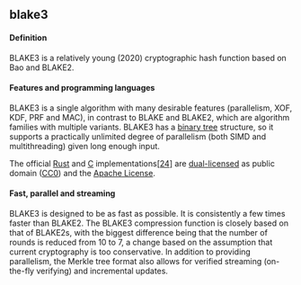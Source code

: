 ## blake3

<h4>Definition</h4><p>BLAKE3 is a relatively young (2020) cryptographic hash function based on Bao and BLAKE2.</p><h4>Features and programming languages</h4><p>BLAKE3 is a single algorithm with many desirable features (parallelism, XOF, KDF, PRF and MAC), in contrast to BLAKE and BLAKE2, which are algorithm families with multiple variants. BLAKE3 has a <a href="https://en.wikipedia.org/wiki/Binary_tree">binary tree</a> structure, so it supports a practically unlimited degree of parallelism (both SIMD and multithreading) given long enough input. </p><p>The official <a href="https://en.wikipedia.org/wiki/Rust_(programming_language)">Rust</a> and <a href="https://en.wikipedia.org/wiki/C_(programming_language)">C</a> implementations<a href="https://en.wikipedia.org/wiki/BLAKE_(hash_function)?wprov=srpw1_0#cite_note-BLAKE3-repo-24">[24]</a> are <a href="https://en.wikipedia.org/wiki/Multi-licensing">dual-licensed</a> as public domain (<a href="https://en.wikipedia.org/wiki/CC0">CC0</a>) and the <a href="https://en.wikipedia.org/wiki/Apache_License">Apache License</a>.</p><h4>Fast, parallel and streaming</h4><p>BLAKE3 is designed to be as fast as possible. It is consistently a few times faster than BLAKE2. The BLAKE3 compression function is closely based on that of BLAKE2s, with the biggest difference being that the number of rounds is reduced from 10 to 7, a change based on the assumption that current cryptography is too conservative. In addition to providing parallelism, the Merkle tree format also allows for verified streaming (on-the-fly verifying) and incremental updates.</p>


